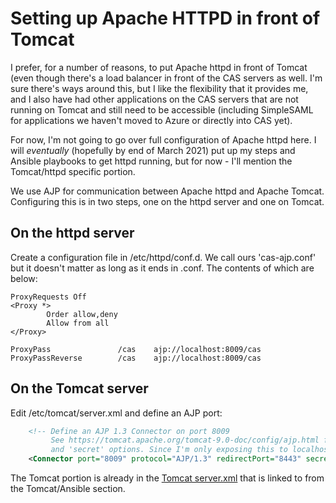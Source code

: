# Setting up Apache HTTPD in front of Tomcat

I prefer, for a number of reasons, to put Apache httpd in front of Tomcat (even though there's a load balancer in front of the CAS servers as well.  I'm sure there's ways around this, but I like the flexibility that it provides me, and I also have had other applications on the CAS servers that are not running on Tomcat and still need to be accessible (including SimpleSAML for applications we haven't moved to Azure or directly into CAS yet).

For now, I'm not going to go over full configuration of Apache httpd here.  I will *eventually* (hopefully by end of March 2021) put up my steps and Ansible playbooks to get httpd running, but for now - I'll mention the Tomcat/httpd specific portion.

We use AJP for communication between Apache httpd and Apache Tomcat.  Configuring this is in two steps, one on the httpd server and one on Tomcat.


## On the httpd server
Create a configuration file in /etc/httpd/conf.d.  We call ours 'cas-ajp.conf' but it doesn't matter as long as it ends in .conf.  The contents of which are below:

```
ProxyRequests Off
<Proxy *>
        Order allow,deny
        Allow from all
</Proxy>

ProxyPass               /cas    ajp://localhost:8009/cas
ProxyPassReverse        /cas    ajp://localhost:8009/cas
```


## On the Tomcat server

Edit /etc/tomcat/server.xml and define an AJP port:

``` xml
    <!-- Define an AJP 1.3 Connector on port 8009
         See https://tomcat.apache.org/tomcat-9.0-doc/config/ajp.html for more on the 'secretRequired'
         and 'secret' options. Since I'm only exposing this to localhost via host firewall -->
    <Connector port="8009" protocol="AJP/1.3" redirectPort="8443" secretRequired="false"/>
```

The Tomcat portion is already in the [Tomcat server.xml](https://paulchauvet.github.io/deploying-cas/setting-up-the-environment/tomcat-ansible/templates/cas6-server.xml.j2) that is linked to from the Tomcat/Ansible section.
